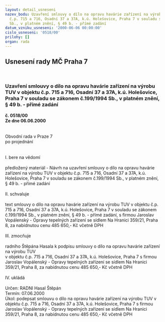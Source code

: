 ```yaml
---
layout: detail_usneseni
nazev_bodu: Uzavření smlouvy o dílo na opravu havárie zařízení na výrobu TUV v objektu
  č.p. 715 a 716, Osadní 37 a 37A, k.ú. Holešovice, Praha 7 v souladu se zákonem č.199/1994
  Sb., v platném znění, § 49 b. - přímé zadání
datum_vzniku_usneseni: '2000-06-06 00:00:00'
cislo_usneseni: '0518/00'
prilohy: []
organ: rada
---
```

<div id="ucUsn_pList" class="usn">
	<span><h2>Usnesení rady MČ Praha 7 </h2>
<br></span><div class="standBody">
<span><h3>Uzavření smlouvy o dílo na opravu havárie zařízení na výrobu TUV v objektu č.p. 715 a 716, Osadní 37 a 37A, k.ú. Holešovice, Praha 7 v souladu se zákonem č.199/1994 Sb., v platném znění, § 49 b. - přímé zadání</h3></span><div class="center">
		<strong>č. 0518/00</strong><br>
	</div>
<div class="center">
		<strong>Ze dne 06.06.2000</strong><br><br>
	</div>     <br>Obvodní rada v Praze 7<br>po projednání<br><br><br>I.	bere na vědomí<br><br> předložený materiál - Návrh na uzavření smlouvy o dílo na opravu havárie zařízení na výrobu TUV v objektu č.p. 715 a 716, Osadní 37 a 37A, k.ú. Holešovice, Praha 7 v souladu se zákonem č.199/1994 Sb., v platném znění, § 49 b. - přímé zadání<br><br>II.	schvaluje <br><br>text smlouvy o dílo na opravu havárie zařízení na výrobu TUV v objektu č.p. 715 a 716, Osadní 37 a 37A, k.ú. Holešovice, Praha 7 v souladu se zákonem č.199/1994 Sb., v platném znění, § 49 b. - přímé zadání, s firmou Jaroslav Vopálenský - Opravy tepelných zařízení se sídlem Na Hranici 359/21, Praha 8, za nabídnutou cenu 485 650,- Kč včetně DPH<br><br>III.	zmocňuje <br><br>radního Štěpána Hasala k podpisu smlouvy o dílo na opravu havárie zařízení na výrobu TUV <br>v  objektu č.p. 715 a 716, Osadní 37 a 37A, k.ú. Holešovice, Praha 7 s firmou Jaroslav Vopálenský - Opravy tepelných zařízení se sídlem Na Hranici 359/21, Praha 8, za nabídnutou cenu 485 650,- Kč včetně DPH<br><br>IV.	ukládá <br><br> Určen:	     	RADNI Hasal Štěpán<br>Termín: 07.06.2000<br>Úkol:	podepsat smlouvu o dílo na opravu havárie zařízení na výrobu TUV v objektu č.p. 715 a 716, Osadní 37 a 37A, k.ú. Holešovice, Praha 7 s firmou Jaroslav Vopálenský - Opravy tepelných zařízení se sídlem Na Hranici 359/21, Praha 8, za nabídnutou cenu 485 650,- Kč včetně DPH<br> <br>
</div>
</div>